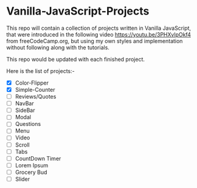 # Vanilla-JavaScript-Projects

This repo will contain a collection of projects written in Vanilla JavaScript, that were introduced in the following video https://youtu.be/3PHXvlpOkf4 from freeCodeCamp.org, but using my own styles and implementation without following along with the tutorials.

This repo would be updated with each finished project.

Here is the list of projects:-

- [x] Color-Flipper
- [x] Simple-Counter
- [ ] Reviews/Quotes
- [ ] NavBar
- [ ] SideBar
- [ ] Modal
- [ ] Questions
- [ ] Menu
- [ ] Video
- [ ] Scroll
- [ ] Tabs
- [ ] CountDown Timer
- [ ] Lorem Ipsum
- [ ] Grocery Bud
- [ ] Slider
